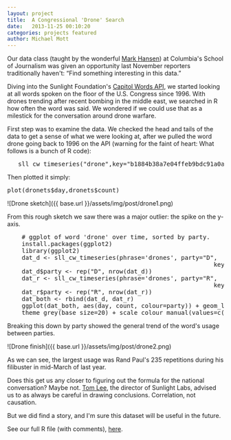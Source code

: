 ```yaml
---
layout: project
title:  A Congressional 'Drone' Search
date:   2013-11-25 00:10:20
categories: projects featured
author: Michael Mott
---
```


Our data class (taught by the wonderful <a href="http://www.stat.ucla.edu/~cocteau/">Mark Hansen</a>) at Columbia's School of Journalism was given an opportunity last November reporters traditionally haven't: “Find something interesting in this data.” 

Diving into the Sunlight Foundation's <a href="http://capitolwords.org/api/1/">Capitol Words API</a>, we started looking at all words spoken on the floor of the U.S. Congress since 1996. With drones trending after recent bombing in the middle east, we searched in R how often the word was said. We wondered if we could use that as a milestick for the conversation around drone warfare.

First step was to examine the data. We checked the head and tails of the data to get a sense of what we were looking at, after we pulled the word drone going back to 1996 on the API (warning for the faint of heart: What follows is a bunch of R code):

<pre>
   sll_cw_timeseries("drone",key="b1884b38a7e04ffeb9bdc91a0a63fe1b")
</pre>

Then plotted it simply:

<pre>
plot(dronets$day,dronets$count)
</pre>

![Drone sketch]({{ base.url }}/assets/img/post/drone1.png)

From this rough sketch we saw there was a major outlier: the spike on the y-axis. 

<pre>
	# ggplot of word 'drone' over time, sorted by party.
	install.packages(ggplot2)
	library(ggplot2)
	dat_d <- sll_cw_timeseries(phrase='drones', party="D", 
														 key = "6a0998f8ba3c4a8b888ef28b20975174")
	dat_d$party <- rep("D", nrow(dat_d))
	dat_r <- sll_cw_timeseries(phrase='drones', party="R", 
														 key = "6a0998f8ba3c4a8b888ef28b20975174")
	dat_r$party <- rep("R", nrow(dat_r))
	dat_both <- rbind(dat_d, dat_r)
	ggplot(dat_both, aes(day, count, colour=party)) + geom_line() +
	theme_grey(base_size=20) + scale_colour_manual(values=c("blue","red"))
</pre>

Breaking this down by party showed the general trend of the word's usage between parties.

![Drone finish]({{ base.url }}/assets/img/post/drone2.png)

As we can see, the largest usage was Rand Paul's 235 repetitions during his filibuster in mid-March of last year.

Does this get us any closer to figuring out the formula for the national conversation? Maybe not. <a href="https://twitter.com/tjl">Tom Lee</a>, the director of Sunlight Labs, advised us to as always be careful in drawing conclusions. Correlation, not causation.

But we did find a story, and I'm sure this dataset will be useful in the future. 

See our full R file (with comments), <a href="{{ base.url }}/assets/code/FriNov22Memo.R" download="drones.R">here</a>.
